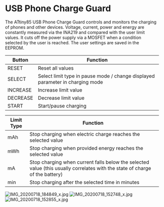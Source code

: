 # USB Phone Charge Guard
The ATtiny85 USB Phone Charge Guard controls and monitors the charging of phones and other devices. Voltage, current, power and energy are constantly measured via the INA219 and compared with the user limit values. It cuts off the power supply via a MOSFET when a condition selected by the user is reached. The user settings are saved in the EEPROM.

|Button|Function|
|-|-|
|RESET|Reset all values|
|SELECT|Select limit type in pause mode / change displayed parameter in charging mode|
|INCREASE|Increase limit value|
|DECREASE|Decrease limit value|
|START|Start/pause charging|

|Limit Type|Function|
|-|-|
|mAh|Stop charging when electric charge reaches the selected value|
|mWh|Stop charging when provided energy reaches the selected value|
|mA|Stop charging when current falls below the selected value (this usually correlates with the state of charge of the battery)|
|min|Stop charging after the selected time in minutes|

![IMG_20200718_184849_x.jpg](https://image.easyeda.com/pullimage/bpP2bVaRxFUDLPbcNhybCVts6gUZ4GgktVu9Ewga.jpeg)
![IMG_20200718_152748_x.jpg](https://image.easyeda.com/pullimage/BE2gF9fozvO5gDDAsaNqzVgwoUroLCRWibQ0LX0X.jpeg)
![IMG_20200718_152855_x.jpg](https://image.easyeda.com/pullimage/3QvPnmSNou87xKf8SOlAa34D73HGcBACELj2p5Mx.jpeg)

